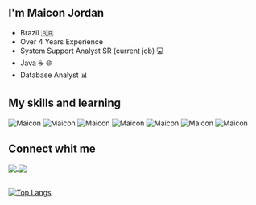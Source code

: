 

## I'm Maicon Jordan 

- Brazil 🇧🇷
- Over 4 Years Experience
- System Support Analyst SR (current job) 💻
- Java ☕ 🌐
- Database Analyst 📊
  
 ## My skills and learning  

   <img align="center" alt="Maicon"  src="https://img.shields.io/badge/Java-ED8B00?style=for-the-badge&logo=openjdk&logoColor=white" style="maxwidth:100%"> <img align="center" alt="Maicon"  src="https://img.shields.io/badge/Spring-6DB33F?style=for-the-badge&logo=spring&logoColor=white" style="max-width:100%"> <img align="center" alt="Maicon"  src="https://img.shields.io/badge/-selenium-%43B02A?style=for-the-badge&logo=selenium&logoColor=white" style="max-width:100%"> <img align="center" alt="Maicon"  src="https://img.shields.io/badge/PostgreSQL-316192?style=for-the-badge&logo=postgresql&logoColor=white">  <img align="center" alt="Maicon"  src="https://img.shields.io/badge/Python-14354C?style=for-the-badge&logo=python&logoColor=white*" style="max-width:100%">   <img align="center" alt="Maicon"  src="https://img.shields.io/badge/GIT-E44C30?style=for-the-badge&logo=git&logoColor=white" style="max-width:100%"> 
    <img align="center" alt="Maicon"  src="https://img.shields.io/badge/Linux-FCC624?style=for-the-badge&logo=linux&logoColor=black" style="max-width:100%">   
    
## Connect whit me 

<a href="https://www.linkedin.com/in/maiconj/" target="_blank">
<img align="center" src="https://img.shields.io/badge/LinkedIn-0077B5?style=for-the-badge&logo=linkedin&logoColor=white" style="max-width:100%">
<a href="https://instagram.com/maiconjordansr" target="_blank">
<img align="center" src="https://img.shields.io/badge/Instagram-E4405F?style=for-the-badge&logo=instagram&logoColor=white" style="max-width:100%">
   
   <br>
   <br> 

    
    
 
 [![Top Langs](https://github-readme-stats.vercel.app/api/top-langs/?username=MaiconJordan&layout=compact)](https://github.com/MaiconJordan/github-readme-stats)
 
